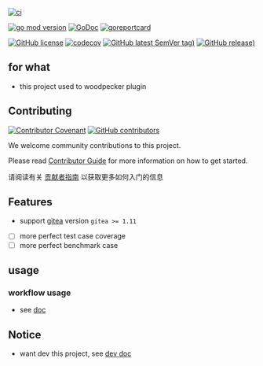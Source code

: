 [![ci](https://github.com/woodpecker-kit/woodpecker-gitea-cc-release/workflows/ci/badge.svg)](https://github.com/woodpecker-kit/woodpecker-gitea-cc-release/actions/workflows/ci.yml)

[![go mod version](https://img.shields.io/github/go-mod/go-version/woodpecker-kit/woodpecker-gitea-cc-release?label=go.mod)](https://github.com/woodpecker-kit/woodpecker-gitea-cc-release)
[![GoDoc](https://godoc.org/github.com/woodpecker-kit/woodpecker-gitea-cc-release?status.png)](https://godoc.org/github.com/woodpecker-kit/woodpecker-gitea-cc-release)
[![goreportcard](https://goreportcard.com/badge/github.com/woodpecker-kit/woodpecker-gitea-cc-release)](https://goreportcard.com/report/github.com/woodpecker-kit/woodpecker-gitea-cc-release)

[![GitHub license](https://img.shields.io/github/license/woodpecker-kit/woodpecker-gitea-cc-release)](https://github.com/woodpecker-kit/woodpecker-gitea-cc-release)
[![codecov](https://codecov.io/gh/woodpecker-kit/woodpecker-gitea-cc-release/branch/main/graph/badge.svg)](https://codecov.io/gh/woodpecker-kit/woodpecker-gitea-cc-release)
[![GitHub latest SemVer tag)](https://img.shields.io/github/v/tag/woodpecker-kit/woodpecker-gitea-cc-release)](https://github.com/woodpecker-kit/woodpecker-gitea-cc-release/tags)
[![GitHub release)](https://img.shields.io/github/v/release/woodpecker-kit/woodpecker-gitea-cc-release)](https://github.com/woodpecker-kit/woodpecker-gitea-cc-release/releases)

## for what

- this project used to woodpecker plugin

## Contributing

[![Contributor Covenant](https://img.shields.io/badge/contributor%20covenant-v1.4-ff69b4.svg)](.github/CONTRIBUTING_DOC/CODE_OF_CONDUCT.md)
[![GitHub contributors](https://img.shields.io/github/contributors/woodpecker-kit/woodpecker-gitea-cc-release)](https://github.com/woodpecker-kit/woodpecker-gitea-cc-release/graphs/contributors)

We welcome community contributions to this project.

Please read [Contributor Guide](.github/CONTRIBUTING_DOC/CONTRIBUTING.md) for more information on how to get started.

请阅读有关 [贡献者指南](.github/CONTRIBUTING_DOC/zh-CN/CONTRIBUTING.md) 以获取更多如何入门的信息

## Features

- support [gitea](https://gitea.io/) version `gitea >= 1.11`
- [ ] more perfect test case coverage
- [ ] more perfect benchmark case

## usage

### workflow usage

- see [doc](doc/docs.md)

## Notice

- want dev this project, see [dev doc](doc/README.md)